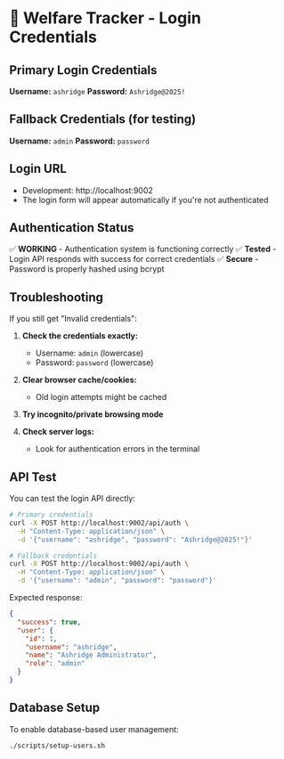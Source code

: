 # 🔐 Welfare Tracker - Login Credentials

## Primary Login Credentials

**Username:** `ashridge`
**Password:** `Ashridge@2025!`

## Fallback Credentials (for testing)

**Username:** `admin`
**Password:** `password`

## Login URL
- Development: http://localhost:9002
- The login form will appear automatically if you're not authenticated

## Authentication Status
✅ **WORKING** - Authentication system is functioning correctly
✅ **Tested** - Login API responds with success for correct credentials
✅ **Secure** - Password is properly hashed using bcrypt

## Troubleshooting
If you still get "Invalid credentials":

1. **Check the credentials exactly:**
   - Username: `admin` (lowercase)
   - Password: `password` (lowercase)

2. **Clear browser cache/cookies:**
   - Old login attempts might be cached

3. **Try incognito/private browsing mode**

4. **Check server logs:**
   - Look for authentication errors in the terminal

## API Test
You can test the login API directly:
```bash
# Primary credentials
curl -X POST http://localhost:9002/api/auth \
  -H "Content-Type: application/json" \
  -d '{"username": "ashridge", "password": "Ashridge@2025!"}'

# Fallback credentials  
curl -X POST http://localhost:9002/api/auth \
  -H "Content-Type: application/json" \
  -d '{"username": "admin", "password": "password"}'
```

Expected response:
```json
{
  "success": true,
  "user": {
    "id": 1,
    "username": "ashridge", 
    "name": "Ashridge Administrator",
    "role": "admin"
  }
}
```

## Database Setup
To enable database-based user management:
```bash
./scripts/setup-users.sh
```